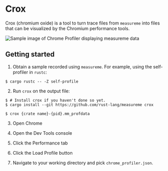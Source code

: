 # Crox

Crox (chromium oxide) is a tool to turn trace files from `measureme` into files that can be visualized by the Chromium performance tools.

![Sample image of Chrome Profiler displaying measureme data](../docs/assets/crox_sample.png)

## Getting started

1. Obtain a sample recorded using `measureme`.
For example, using the self-profiler in `rustc`:

```
$ cargo rustc -- -Z self-profile
```

2. Run `crox` on the output file:

```
$ # Install crox if you haven't done so yet.
$ cargo install --git https://github.com/rust-lang/measureme crox

$ crox {crate name}-{pid}.mm_profdata
```

3. Open Chrome

4. Open the Dev Tools console

5. Click the Performance tab

6. Click the Load Profile button

7. Navigate to your working directory and pick `chrome_profiler.json`.
